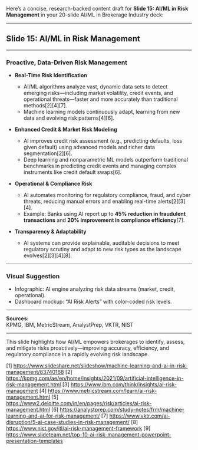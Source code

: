 Here’s a concise, research-backed content draft for **Slide 15: AI/ML in Risk Management** in your 20-slide AI/ML in Brokerage Industry deck:

---

## **Slide 15: AI/ML in Risk Management**

---

### **Proactive, Data-Driven Risk Management**

- **Real-Time Risk Identification**
  - AI/ML algorithms analyze vast, dynamic data sets to detect emerging risks—including market volatility, credit events, and operational threats—faster and more accurately than traditional methods[2][4][7].
  - Machine learning models continuously adapt, learning from new data and evolving risk patterns[4][6].

- **Enhanced Credit & Market Risk Modeling**
  - AI improves credit risk assessment (e.g., predicting defaults, loss given default) using advanced models and richer data segmentation[2][6].
  - Deep learning and nonparametric ML models outperform traditional benchmarks in predicting credit events and managing complex instruments like credit default swaps[6].

- **Operational & Compliance Risk**
  - AI automates monitoring for regulatory compliance, fraud, and cyber threats, reducing manual errors and enabling real-time alerts[2][3][4].
  - Example: Banks using AI report up to **45% reduction in fraudulent transactions** and **20% improvement in compliance efficiency**[7].

- **Transparency & Adaptability**
  - AI systems can provide explainable, auditable decisions to meet regulatory scrutiny and adapt to new risk types as the landscape evolves[2][3][4][8].

---

### **Visual Suggestion**
- Infographic: AI engine analyzing risk data streams (market, credit, operational).
- Dashboard mockup: “AI Risk Alerts” with color-coded risk levels.

---

**Sources:**  
KPMG, IBM, MetricStream, AnalystPrep, VKTR, NIST

---

This slide highlights how AI/ML empowers brokerages to identify, assess, and mitigate risks proactively—improving accuracy, efficiency, and regulatory compliance in a rapidly evolving risk landscape.

[1] https://www.slideshare.net/slideshow/machine-learning-and-ai-in-risk-management/83740168
[2] https://kpmg.com/ae/en/home/insights/2021/09/artificial-intelligence-in-risk-management.html
[3] https://www.ibm.com/think/insights/ai-risk-management
[4] https://www.metricstream.com/learn/ai-risk-management.html
[5] https://www2.deloitte.com/in/en/pages/risk/articles/ai-risk-management.html
[6] https://analystprep.com/study-notes/frm/machine-learning-and-ai-for-risk-management/
[7] https://www.vktr.com/ai-disruption/5-ai-case-studies-in-risk-management/
[8] https://www.nist.gov/itl/ai-risk-management-framework
[9] https://www.slideteam.net/top-10-ai-risk-management-powerpoint-presentation-templates
